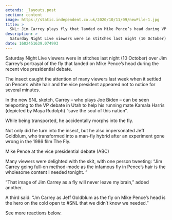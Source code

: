 ```yaml
--- 
extends: _layouts.post 
section: content 
image: https://static.independent.co.uk/2020/10/11/09/newFile-1.jpg 
title: > 
  SNL: Jim Carrey plays fly that landed on Mike Pence’s head during VP debate 
description: > 
  Saturday Night Live viewers were in stitches last night (10 October) over Jim Carrey’s portrayal of the fly that landed on Mike Pence’s head during the recent vice presidential debate.In the new SNL sketch, Carrey – who plays Joe Biden – can be seen teleporting to the VP debate in Utah to help his running mate Kamala Harris (depicted by Maya Rudolph) “save the soul of this nation”.Mike Pence at the vice presidential debate (ABC)Many viewers were delighted with the skit, with one person tweeting: “Jim Carrey going full-on method-mode as the infamous fly in Pence’s hair is the wholesome content I needed tonight.”“That image of Jim Carrey as a fly will never leave my brain,” added another.A third said: “Jm Carrey as Jeff Goldblum as the fly on Mike Pence’s head is the hero on the cold open to #SNL that we didn’t know we needed.”See more reactions below. 
date: 1602451639.074993 
--- 
```

Saturday Night Live viewers were in stitches last night (10 October) over Jim Carrey’s portrayal of the fly that landed on Mike Pence’s head during the recent vice presidential debate.

The insect caught the attention of many viewers last week when it settled on Pence’s white hair and the vice president appeared not to notice for several minutes.

In the new SNL sketch, Carrey – who plays Joe Biden – can be seen teleporting to the VP debate in Utah to help his running mate Kamala Harris (depicted by Maya Rudolph) “save the soul of this nation”.

While being transported, he accidentally morphs into the fly.

Not only did he turn into the insect, but he also impersonated Jeff Goldblum, who transformed into a man-fly hybrid after an experiment gone wrong in the 1986 film The Fly.

Mike Pence at the vice presidential debate (ABC)

Many viewers were delighted with the skit, with one person tweeting: “Jim Carrey going full-on method-mode as the infamous fly in Pence’s hair is the wholesome content I needed tonight. ”

“That image of Jim Carrey as a fly will never leave my brain,” added another.

A third said: “Jm Carrey as Jeff Goldblum as the fly on Mike Pence’s head is the hero on the cold open to #SNL that we didn’t know we needed.”

See more reactions below.